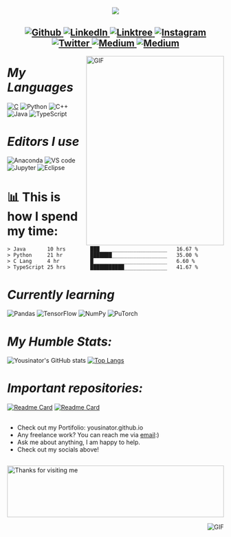 <h1 align="center">
  <a href="https://git.io/typing-svg">
    <img src="https://readme-typing-svg.herokuapp.com/?lines=Hello,+There!+👋;I+am+Yousinator+🤖....;Nice+to+meet+you!+😆;Check+out+my+latest+work;Yousinator/dmv-system&center=true&size=30&color=F75407">
  </a>
</h1>

<h2 align="center">
  <a href="https://github.com/Yousinator" target="_blank">
    <img alt="Github" src="https://img.shields.io/badge/GitHub-%2312100E.svg?&style=for-the-badge&logo=Github&logoColor=white" />
  </a>
  
  <a href="https://www.linkedin.com/in/yousef-musabeh-381081242/" target="_blank">
    <img alt="LinkedIn" src="https://img.shields.io/badge/linkedin-%230077B5.svg?&style=for-the-badge&logo=linkedin&logoColor=white">
    </a>
  
  <a href="https://linktr.ee/yousef_musabeh" target="_blank">
    <img alt="Linktree" src="https://img.shields.io/badge/-Linktree-black?style=for-the-badge&logo=linktree">
    </a>
  
  <a href="https://www.instagram.com/y_musabeh/" target="_blank">
    <img alt="Instagram" src="https://img.shields.io/badge/-Instagram-blueviolet?style=for-the-badge&logo=instagram">
    </a>
  
  <a href="https://twitter.com/OverpoweredOG_" target="_blank">
    <img alt="Twitter" src="https://img.shields.io/badge/twitter-%231DA1F2.svg?&style=for-the-badge&logo=twitter&logoColor=white">
    </a>
  
  <a href="https://medium.com/@y.omusabeh/about" target="_blank">
    <img alt="Medium" src="https://img.shields.io/badge/medium-%2312100E.svg?&style=for-the-badge&logo=medium&logoColor=white" />
  </a>
  
  <a href="https://yousinator.github.io/" target="_blank">
    <img alt="Medium" src="https://img.shields.io/badge/my%20portfolio-orange?&style=for-the-badge&logo=" />
  </a>

  </h2>





<img align="right" alt="GIF" src="https://i.pinimg.com/originals/23/a9/ca/23a9caf9229d9a4be0705d61730fabda.gif" height = 440px width = 320px />  
 

# ***My Languages***  

<a href="https://github.com/Yousinator/FOC" ><img alt="C" src="https://img.shields.io/badge/-Language-blue?style=for-the-badge&logo=c"></a> <img alt="Python" src="https://img.shields.io/badge/-Python%20-yellow?style=for-the-badge&logo=python" /> <img alt="C++" src="https://img.shields.io/badge/-C++-blue?style=for-the-badge&logo=cplusplus" /> <img alt="Java" src="https://img.shields.io/badge/-Java-red?style=for-the-badge&logo=openjdk" /> <img alt="TypeScript" src="https://img.shields.io/badge/-TypeScript-blue?style=for-the-badge&logo=typescript&logoColor=white" />


# ***Editors I use***

<img alt="Anaconda" src="https://img.shields.io/badge/-Anaconda-black?style=for-the-badge&logo=anaconda"> <img alt="VS code" src="https://img.shields.io/badge/-Visual%20Studio%20Code-blue?style=for-the-badge&logo=visualstudiocode"> <img alt="Jupyter" src="https://img.shields.io/badge/-Jupyter-white?style=for-the-badge&logo=jupyter"> <img alt="Eclipse" src="https://img.shields.io/badge/-Eclipse-purple?style=for-the-badge&logo=eclipse">

# 📊 **This is how I spend my time:**
<!--START_SECTION:waka-->

```text
> Java       10 hrs        ███______________________   16.67 %
> Python     21 hr         ███████__________________   35.00 %
> C Lang     4 hr          █________________________   6.60 %
> TypeScript 25 hrs        ███████████______________   41.67 %
```


# ***Currently learning***

<img alt="Pandas" src="https://img.shields.io/badge/-Pandas-darkblue?style=for-the-badge&logo=pandas"> <img alt="TensorFlow" src="https://img.shields.io/badge/-TensorFlow-white?style=for-the-badge&logo=tensorflow"> <img alt="NumPy" src="https://img.shields.io/badge/-NumPy-blue?style=for-the-badge&logo=numpy"> <img alt="PuTorch" src="https://img.shields.io/badge/-Pytorch-white?style=for-the-badge&logo=pytorch">


# ***My Humble Stats:***

![Yousinator's GitHub stats](https://github-readme-stats.vercel.app/api?username=Yousinator&show_icons=true&theme=dark&hide=prs,issues)
[![Top Langs](https://github-readme-stats.vercel.app/api/top-langs/?username=Yousinator&theme=dark)](https://github.com/anuraghazra/github-readme-stats)


# ***Important repositories:***

[![Readme Card](https://github-readme-stats.vercel.app/api/pin/?username=Yousinator&repo=dmv-system&theme=dark)](https://github.com/Yousinator/dmv-system)
[![Readme Card](https://github-readme-stats.vercel.app/api/pin/?username=Yousinator&repo=Math-For-Computing&theme=dark)](https://github.com/Yousinator/Math-For-Computing)
##

-  Check out my Portifolio: yousinator.github.io
-  Any freelance work? You can reach me via [email](mailto:y.omusabeh@gmail.com):)
-  Ask me about anything, I am happy to help.
-  Check out my socials above!
  
##

<img height="120" alt="Thanks for visiting me" width="100%" src="https://raw.githubusercontent.com/Yousinator/brunnerlivio/master/images/marquee.svg" />
<p align="center">  
<img align="right" alt="GIF" src="http://ivis.net/newwebsite/esurvillence/wp-content/uploads/2019/04/footer.gif"/>  
